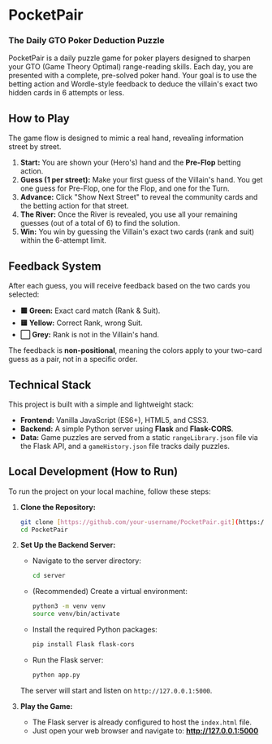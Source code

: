 # PocketPair
### The Daily GTO Poker Deduction Puzzle



PocketPair is a daily puzzle game for poker players designed to sharpen your GTO (Game Theory Optimal) range-reading skills. Each day, you are presented with a complete, pre-solved poker hand. Your goal is to use the betting action and Wordle-style feedback to deduce the villain's exact two hidden cards in 6 attempts or less.

## How to Play

The game flow is designed to mimic a real hand, revealing information street by street.

1.  **Start:** You are shown your (Hero's) hand and the **Pre-Flop** betting action.
2.  **Guess (1 per street):** Make your first guess of the Villain's hand. You get one guess for Pre-Flop, one for the Flop, and one for the Turn.
3.  **Advance:** Click "Show Next Street" to reveal the community cards and the betting action for that street.
4.  **The River:** Once the River is revealed, you use all your remaining guesses (out of a total of 6) to find the solution.
5.  **Win:** You win by guessing the Villain's exact two cards (rank and suit) within the 6-attempt limit.

## Feedback System

After each guess, you will receive feedback based on the two cards you selected:

* **🟩 Green:** Exact card match (Rank & Suit).
* **🟨 Yellow:** Correct Rank, wrong Suit.
* **⬜ Grey:** Rank is not in the Villain's hand.

The feedback is **non-positional**, meaning the colors apply to your two-card guess as a pair, not in a specific order.

## Technical Stack

This project is built with a simple and lightweight stack:

* **Frontend:** Vanilla JavaScript (ES6+), HTML5, and CSS3.
* **Backend:** A simple Python server using **Flask** and **Flask-CORS**.
* **Data:** Game puzzles are served from a static `rangeLibrary.json` file via the Flask API, and a `gameHistory.json` file tracks daily puzzles.

## Local Development (How to Run)

To run the project on your local machine, follow these steps:

1.  **Clone the Repository:**
    ```bash
    git clone [https://github.com/your-username/PocketPair.git](https://github.com/your-username/PocketPair.git)
    cd PocketPair
    ```

2.  **Set Up the Backend Server:**
    * Navigate to the server directory:
        ```bash
        cd server
        ```
    * (Recommended) Create a virtual environment:
        ```bash
        python3 -m venv venv
        source venv/bin/activate
        ```
    * Install the required Python packages:
        ```bash
        pip install Flask flask-cors
        ```
    * Run the Flask server:
        ```bash
        python app.py
        ```
    The server will start and listen on `http://127.0.0.1:5000`.

3.  **Play the Game:**
    * The Flask server is already configured to host the `index.html` file.
    * Just open your web browser and navigate to: **http://127.0.0.1:5000**
